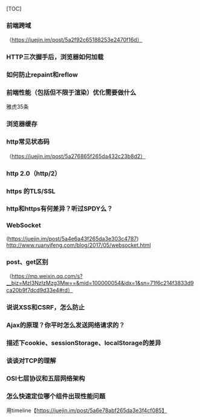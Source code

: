 [TOC]

### 前端跨域
（https://juejin.im/post/5a2f92c65188253e2470f16d）
### HTTP三次握手后，浏览器如何加载
### 如何防止repaint和reflow
### 前端性能（包括但不限于渲染）优化需要做什么
雅虎35条
### 浏览器缓存
### http常见状态码
（https://juejin.im/post/5a276865f265da432c23b8d2）
### http 2.0（http/2）
### https 的TLS/SSL
### http和https有何差异？听过SPDY么？
### WebSocket
(https://juejin.im/post/5a4e6a43f265da3e303c4787)
http://www.ruanyifeng.com/blog/2017/05/websocket.html
### post、get区别
（https://mp.weixin.qq.com/s?__biz=MzI3NzIzMzg3Mw==&mid=100000054&idx=1&sn=71f6c214f3833d9ca20b9f7dcd9d33e4#rd）
### 说说XSS和CSRF，怎么防止
### Ajax的原理？你平时怎么发送网络请求的？
### 描述下cookie、sessionStorage、localStorage的差异
### 谈谈对TCP的理解
### OSI七层协议和五层网络架构
### 怎么快速定位哪个组件出现性能问题
用timeline【https://juejin.im/post/5a6e78abf265da3e3f4cf085】
